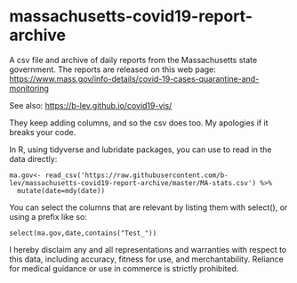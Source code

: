 # massachusetts-covid19-report-archive

A csv file and archive of daily reports from the Massachusetts state government. The reports are released on this web page: https://www.mass.gov/info-details/covid-19-cases-quarantine-and-monitoring

See also: https://b-lev.github.io/covid19-vis/

They keep adding columns, and so the csv does too. My apologies if it breaks your code.

In R, using tidyverse and lubridate packages, you can use to read in the data directly:

```
ma.gov<- read_csv('https://raw.githubusercontent.com/b-lev/massachusetts-covid19-report-archive/master/MA-stats.csv') %>% 
  mutate(date=mdy(date))
```
You can select the columns that are relevant by listing them with select(), or using a prefix like so:

```
select(ma.gov,date,contains("Test_")) 
```


I hereby disclaim any and all representations and warranties with respect to this data, including accuracy, fitness for use, and merchantability. Reliance for medical guidance or use in commerce is strictly prohibited.
